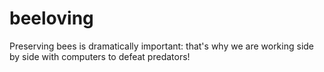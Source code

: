 # beeloving
Preserving bees is dramatically important: that's why we are working side by side with computers to defeat predators!
